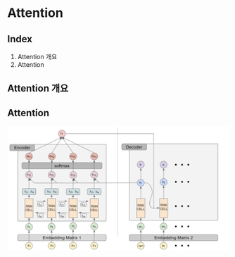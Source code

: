 # Attention

## Index

1. Attention 개요
2. Attention

## Attention 개요

## Attention

![attention](./images/attention.png)